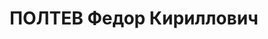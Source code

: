 ---
title: ПОЛТЕВ Федор Кириллович
description: "Род. в 1898, ИПО, Ковровский р-н, дер. Перевозново, русский, из семьи\
  \ крестьян-середняков. Образование незаконченное высшее (2 курса института в Москве).\
  \ Чл. ВКП(б) в 1920-1927 и 1932-34. Активный оппозиционер еще на Урале, до приезда\
  \ в Баку. Член 2-го центра Бакинской оппозиции (1928). Поддержал заявление Смилги,\
  \ Раковского, Муралова и Радека от 18.12.1927 г. Исключен из партии 17.01.1928.\
  \ Восстановлен в 1932.\n зам. управляющего Резинтрестом в г.Ярославль, нач. УРС\
  \ Резиново-Асбестового комбината в Ярославле, пом. нач. строительства №100 (Окского\
  \ химкомбината) в г.Алексин, прож.: Московская обл, г. Алексин.\n Арестован АзГПУ\
  \ в 1928 г., Коллегией ОГПУ приговорен к высылке. Место отбывания: г.Ярославль,\
  \ освобожден в 1930 г. после заявления об отходе от оппозиции 29.10.1929\n Арестован\
  \ в г.Ярославль, 1 отд. СПО ПП ОГПУ 21 апреля 1934 г.\n Обвинение: КРТД. Будучи\
  \ осведомителем ГПУ, предупредил троцкиста об интересе к нему ГПУ (расконспирация).\n\
  \ Осуждение: 1 июня 1934 г. ОСО при Коллегии ОГПУ по ст. 121 УК РСФСР, 3 года ссылки.\
  \ Место отбывания: Казахстан\n Архивное дело: ГКУ ЯО ГАЯО, материалы арх. дела №\
  \ С-12127.\n Источники данных: Сводки АзГПУ, 1928, протокол Пленума ПК ЦКК АКП(б)\
  \ 17.01.1928, «Список оппозиционеров» ЦКК АКП(б), 1928-30, справка СПО АзУНКВД ЗСФСР\
  \ от 8.06.1936 г."
---